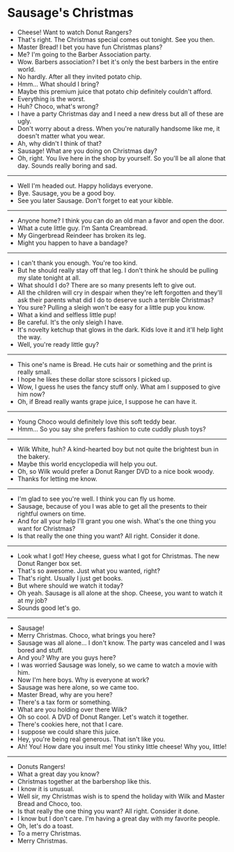 # Sausage's Christmas

- Cheese! Want to watch Donut Rangers?
- That's right. The Christmas special comes out tonight. See you then.
- Master Bread! I bet you have fun Christmas plans?
- Me? I'm going to the Barber Association party.
- Wow. Barbers association? I bet it's only the best barbers in the entire world.
- No hardly. After all they invited potato chip.
- Hmm... What should I bring?
- Maybe this premium juice that potato chip definitely couldn't afford.
- Everything is the worst.
- Huh? Choco, what's wrong?
- I have a party Christmas day and I need a new dress but all of these are ugly.
- Don't worry about a dress. When you're naturally handsome like me, it doesn't matter what you wear.
- Ah, why didn't I think of that?
- Sausage! What are you doing on Christmas day?
- Oh, right. You live here in the shop by yourself. So you'll be all alone that day. Sounds really boring and sad.
* * *
- Well I'm headed out. Happy holidays everyone.
- Bye. Sausage, you be a good boy.
- See you later Sausage. Don't forget to eat your kibble.
* * *
- Anyone home? I think you can do an old man a favor and open the door.
- What a cute little guy. I'm Santa Creambread.
- My Gingerbread Reindeer has broken its leg.
- Might you happen to have a bandage?
* * *
- I can't thank you enough. You're too kind.
- But he should really stay off that leg. I don't think he should be pulling my slate tonight at all.
- What should I do? There are so many presents left to give out.
- All the children will cry in despair when they're left forgotten and they'll ask their parents what did I do to deserve such a terrible Christmas?
- You sure? Pulling a sleigh won't be easy for a little pup you know.
- What a kind and selfless little pup!
- Be careful. It's the only sleigh I have.
- It's novelty ketchup that glows in the dark. Kids love it and it'll help light the way.
- Well, you're ready little guy?
* * *
- This one's name is Bread. He cuts hair or something and the print is really small.
- I hope he likes these dollar store scissors I picked up.
- Wow, I guess he uses the fancy stuff only. What am I supposed to give him now?
- Oh, if Bread really wants grape juice, I suppose he can have it.
* * *
- Young Choco would definitely love this soft teddy bear.
- Hmm... So you say she prefers fashion to cute cuddly plush toys?
* * *
- Wilk White, huh? A kind-hearted boy but not quite the brightest bun in the bakery.
- Maybe this world encyclopedia will help you out.
- Oh, so Wilk would prefer a Donut Ranger DVD to a nice book woody.
- Thanks for letting me know.
* * *
- I'm glad to see you're well. I think you can fly us home.
- Sausage, because of you I was able to get all the presents to their rightful owners on time.
- And for all your help I'll grant you one wish. What's the one thing you want for Christmas?
- Is that really the one thing you want? All right. Consider it done.
* * *
- Look what I got! Hey cheese, guess what I got for Christmas. The new Donut Ranger box set.
- That's so awesome. Just what you wanted, right?
- That's right. Usually I just get books.
- But where should we watch it today?
- Oh yeah. Sausage is all alone at the shop. Cheese, you want to watch it at my job?
- Sounds good let's go.
* * *
- Sausage!
- Merry Christmas. Choco, what brings you here?
- Sausage was all alone... I don't know. The party was canceled and I was bored and stuff.
- And you? Why are you guys here?
- I was worried Sausage was lonely, so we came to watch a movie with him.
- Now I'm here boys. Why is everyone at work?
- Sausage was here alone, so we came too.
- Master Bread, why are you here?
- There's a tax form or something.
- What are you holding over there Wilk?
- Oh so cool. A DVD of Donut Ranger. Let's watch it together.
- There's cookies here, not that I care.
- I suppose we could share this juice.
- Hey, you're being real generous. That isn't like you.
- Ah! You! How dare you insult me! You stinky little cheese! Why you, little!
* * *
- Donuts Rangers!
- What a great day you know?
- Christmas together at the barbershop like this.
- I know it is unusual.
- Well sir, my Christmas wish is to spend the holiday with Wilk and Master Bread and Choco, too.
- Is that really the one thing you want? All right. Consider it done.
- I know but I don't care. I'm having a great day with my favorite people.
- Oh, let's do a toast.
- To a merry Christmas.
- Merry Christmas.
